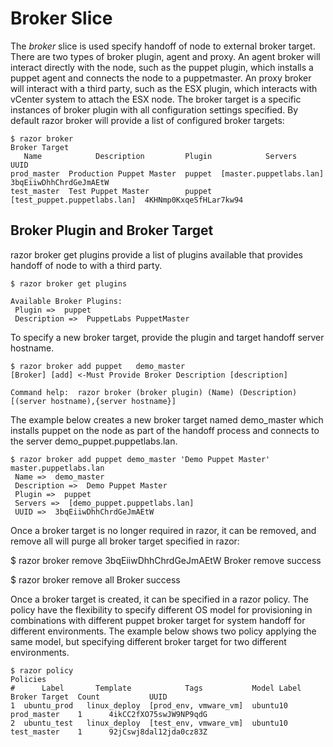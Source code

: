 # Broker Slice

The *broker* slice is used specify handoff of node to external broker target. There are two types of broker plugin, agent and proxy. An agent broker will interact directly with the node, such as the puppet plugin, which installs a puppet agent and connects the node to a puppetmaster. An proxy broker will interact with a third party, such as the ESX plugin, which interacts with vCenter system to attach the ESX node. The broker target is a specific instances of broker plugin with all configuration settings specified. By default razor broker will provide a list of configured broker targets:

    $ razor broker
    Broker Target
       Name            Description         Plugin            Servers                      UUID
    prod_master  Production Puppet Master  puppet  [master.puppetlabs.lan]       3bqEiiwDhhChrdGeJmAEtW
    test_master  Test Puppet Master        puppet  [test_puppet.puppetlabs.lan]  4KHNmp0KxqeSfHLar7kw94


## Broker Plugin and Broker Target

razor broker get plugins provide a list of plugins available that provides handoff of node to with a third party.

    $ razor broker get plugins
    
    Available Broker Plugins:
     Plugin =>  puppet
     Description =>  PuppetLabs PuppetMaster

To specify a new broker target, provide the plugin and target handoff server hostname.

    $ razor broker add puppet   demo_master
    [Broker] [add] <-Must Provide Broker Description [description]
    
    Command help:  razor broker (broker plugin) (Name) (Description) [(server hostname),{server hostname}]

The example below creates a new broker target named demo_master which installs puppet on the node as part of the handoff process and connects to the server demo_puppet.puppetlabs.lan.

    $ razor broker add puppet demo_master 'Demo Puppet Master' master.puppetlabs.lan
     Name =>  demo_master
     Description =>  Demo Puppet Master
     Plugin =>  puppet
     Servers =>  [demo_puppet.puppetlabs.lan]
     UUID =>  3bqEiiwDhhChrdGeJmAEtW

Once a broker target is no longer required in razor, it can be removed, and remove all will purge all broker target specified in razor:

   $ razor broker remove 3bqEiiwDhhChrdGeJmAEtW
   Broker remove success

   $ razor broker remove all
   Broker success

Once a broker target is created, it can be specified in a razor policy. The policy have the flexibility to specify different OS model for provisioning in combinations with different puppet broker target for system handoff for different environments. The example below shows two policy applying the same model, but specifying different broker target for two different environments.

    $ razor policy
    Policies
    #      Label       Template            Tags           Model Label   Broker Target  Count           UUID
    1  ubuntu_prod   linux_deploy  [prod_env, vmware_vm]  ubuntu10      prod_master    1      4ikCC2fXO75swJW9NP9qdG
    2  ubuntu_test   linux_deploy  [test_env, vmware_vm]  ubuntu10      test_master    1      92jCswj8dal12jda0cz83Z

